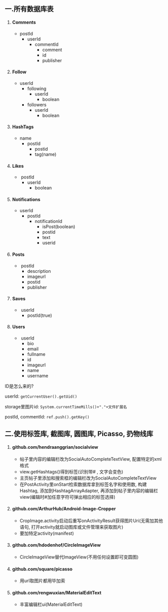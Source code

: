 ## 一.所有数据库表

1. #### Comments

   - postId
     - userId
       - commentId
         - comment
         - id
         - publisher

2. #### Follow

   - userId
     - following
       - userId
         - boolean
     - followers
       - userId
         - boolean

3. #### HashTags

   - name
     - postId
       - postid
       - tag(name)

4. #### Likes

   - ​	postId
     - userId
       - boolean

5. #### Notifications

   - userId
     - postId
       - notificationId
         - isPost(boolean)
         - postid
         - text
         - userid

6. #### Posts

   - ​	postId
     - description
     - imageurl
     - postid
     - publisher

7. #### Saves

   - ​	userId
     - postId(true)

8. #### Users

   - ​	userId
     - bio
     - email
     - fullname
     - id
     - imageurl
     - name
     - username

ID是怎么来的?

userId:   `getCurrentUser().getUid()`

storage里图片id:   `System.currentTimeMills()+"."+文件扩展名`

postId, commentId:   `ref.push().getKey()`

## 二.使用标签库, 截图库, 圆图库, Picasso, 扔物线库

1. #### github.com/hendraanggrian/socialview

   - 帖子里内容的编辑栏改为SocialAutoCompleteTextView, 配置特定的xml格式
   - view.getHashtags()得到标签(识别带# , 文字会变色)
   - 主页帖子里添加和搜索框的编辑栏改为SocialAutoCompleteTextView
   - 在PostActivity里onStart检索数据库拿到标签名字和使用数, 构建Hashtag, 添加到HashtagArrayAdapter, 再添加到帖子里内容的编辑栏view(编辑时#加任意字符可弹出相应的标签选择)

2. #### github.com/ArthurHub/Android-Image-Cropper

   - CropImage.activity启动后重写onActivityResult获得图片Uri(无需加其他语句, 打开activity就启动图库或文件管理来获取图片)
   - 要加特定activity(manifest)

3. #### github.com/hdodenhof/CircleImageView

   - CircleImageView替代ImageView(不用任何设置即可变圆图)

4. #### github.com/square/picasso

   - 用url取图片都用毕加索

5. #### github.com/rengwuxian/MaterialEditText

   - 丰富编辑栏ui(MaterialEditText)
